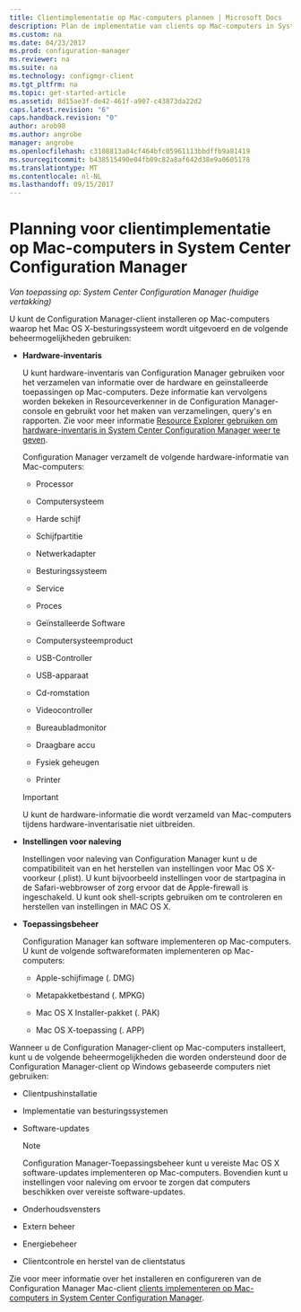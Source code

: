 ```yaml
---
title: Clientimplementatie op Mac-computers plannen | Microsoft Docs
description: Plan de implementatie van clients op Mac-computers in System Center Configuration Manager.
ms.custom: na
ms.date: 04/23/2017
ms.prod: configuration-manager
ms.reviewer: na
ms.suite: na
ms.technology: configmgr-client
ms.tgt_pltfrm: na
ms.topic: get-started-article
ms.assetid: 8d15ae3f-de42-461f-a907-c43873da22d2
caps.latest.revision: "6"
caps.handback.revision: "0"
author: arob98
ms.author: angrobe
manager: angrobe
ms.openlocfilehash: c3108813a04cf464bfc05961113bbdffb9a81419
ms.sourcegitcommit: b438515490e04fb09c82a8af642d38e9a0605178
ms.translationtype: MT
ms.contentlocale: nl-NL
ms.lasthandoff: 09/15/2017
---
```

# <a name="planning-for-client-deployment-to-mac-computers-in-system-center-configuration-manager"></a>Planning voor clientimplementatie op Mac-computers in System Center Configuration Manager

*Van toepassing op: System Center Configuration Manager (huidige vertakking)*

U kunt de Configuration Manager-client installeren op Mac-computers waarop het Mac OS X-besturingssysteem wordt uitgevoerd en de volgende beheermogelijkheden gebruiken:  

-   **Hardware-inventaris**  

     U kunt hardware-inventaris van Configuration Manager gebruiken voor het verzamelen van informatie over de hardware en geïnstalleerde toepassingen op Mac-computers. Deze informatie kan vervolgens worden bekeken in Resourceverkenner in de Configuration Manager-console en gebruikt voor het maken van verzamelingen, query's en rapporten. Zie voor meer informatie [Resource Explorer gebruiken om hardware-inventaris in System Center Configuration Manager weer te geven](../../../../core/clients/manage/inventory/use-resource-explorer-to-view-hardware-inventory.md).  

     Configuration Manager verzamelt de volgende hardware-informatie van Mac-computers:  

    -   Processor  

    -   Computersysteem  

    -   Harde schijf  

    -   Schijfpartitie  

    -   Netwerkadapter  

    -   Besturingssysteem  

    -   Service  

    -   Proces  

    -   Geïnstalleerde Software  

    -   Computersysteemproduct  

    -   USB-Controller  

    -   USB-apparaat  

    -   Cd-romstation  

    -   Videocontroller  

    -   Bureaubladmonitor  

    -   Draagbare accu  

    -   Fysiek geheugen  

    -   Printer  

    > [!IMPORTANT]  
    >  U kunt de hardware-informatie die wordt verzameld van Mac-computers tijdens hardware-inventarisatie niet uitbreiden.  

-   **Instellingen voor naleving**  

     Instellingen voor naleving van Configuration Manager kunt u de compatibiliteit van en het herstellen van instellingen voor Mac OS X-voorkeur (.plist). U kunt bijvoorbeeld instellingen voor de startpagina in de Safari-webbrowser of zorg ervoor dat de Apple-firewall is ingeschakeld. U kunt ook shell-scripts gebruiken om te controleren en herstellen van instellingen in MAC OS X.  

-   **Toepassingsbeheer**  

     Configuration Manager kan software implementeren op Mac-computers. U kunt de volgende softwareformaten implementeren op Mac-computers:  

    -   Apple-schijfimage (. DMG)  

    -   Metapakketbestand (. MPKG)  

    -   Mac OS X Installer-pakket (. PAK)  

    -   Mac OS X-toepassing (. APP)  

 Wanneer u de Configuration Manager-client op Mac-computers installeert, kunt u de volgende beheermogelijkheden die worden ondersteund door de Configuration Manager-client op Windows gebaseerde computers niet gebruiken:  

-   Clientpushinstallatie  

-   Implementatie van besturingssystemen  

-   Software-updates  

    > [!NOTE]  
    >  Configuration Manager-Toepassingsbeheer kunt u vereiste Mac OS X software-updates implementeren op Mac-computers. Bovendien kunt u instellingen voor naleving om ervoor te zorgen dat computers beschikken over vereiste software-updates.  

-   Onderhoudsvensters  

-   Extern beheer  

-   Energiebeheer  

-   Clientcontrole en herstel van de clientstatus  

 Zie voor meer informatie over het installeren en configureren van de Configuration Manager Mac-client [clients implementeren op Mac-computers in System Center Configuration Manager](../../../../core/clients/deploy/deploy-clients-to-macs.md).

